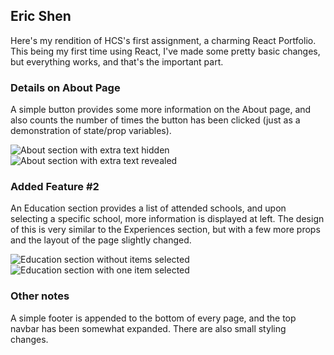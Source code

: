 ## Eric Shen

Here's my rendition of HCS's first assignment, a charming React Portfolio. This being my first time using React, I've made some pretty basic changes, but everything works, and that's the important part.

### Details on About Page

A simple button provides some more information on the About page, and also counts the number of times the button has been clicked (just as a demonstration of state/prop variables).

![About section with extra text hidden][pic1]
![About section with extra text revealed][pic2]

### Added Feature #2

An Education section provides a list of attended schools, and upon selecting a specific school, more information is displayed at left. The design of this is very similar to the Experiences section, but with a few more props and the layout of the page slightly changed.

![Education section without items selected][pic3]
![Education section with one item selected][pic4]

### Other notes
A simple footer is appended to the bottom of every page, and the top navbar has been somewhat expanded. There are also small styling changes.

[pic1]: https://i.imgur.com/u3s4o8j.png "About section with extra text hidden"
[pic2]: https://i.imgur.com/BIjDNVz.png "About section with extra text revealed"
[pic3]: https://i.imgur.com/72nTlNv.png "Education section without items selected"
[pic4]: https://i.imgur.com/9nTc2Pe.png "Education section with one item selected"

